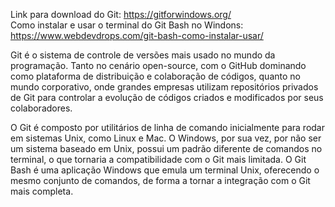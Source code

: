 Link para download do Git: https://gitforwindows.org/ <br>
Como instalar e usar o terminal do Git Bash no Windons: https://www.webdevdrops.com/git-bash-como-instalar-usar/ <br>

Git é o sistema de controle de versões mais usado no mundo da programação. Tanto no cenário open-source, com o GitHub dominando como plataforma de distribuição e colaboração de códigos, quanto no mundo corporativo, onde grandes empresas utilizam repositórios privados de Git para controlar a evolução de códigos criados e modificados por seus colaboradores.

O Git é composto por utilitários de linha de comando inicialmente para rodar em sistemas Unix, como Linux e Mac. O Windows, por sua vez, por não ser um sistema baseado em Unix, possui um padrão diferente de comandos no terminal, o que tornaria a compatibilidade com o Git mais limitada.
O Git Bash é uma aplicação Windows que emula um terminal Unix, oferecendo o mesmo conjunto de comandos, de forma a tornar a integração com o Git mais completa.